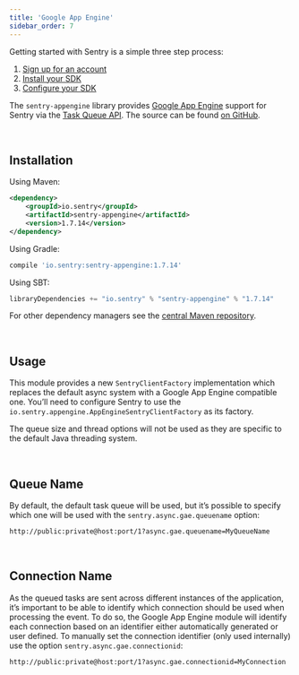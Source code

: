 ```yaml
---
title: 'Google App Engine'
sidebar_order: 7
---
```


Getting started with Sentry is a simple three step process:
1. [Sign up for an account](https://sentry.io/signup/)
2. [Install your SDK](#install) 
3. [Configure your SDK](#config)

The `sentry-appengine` library provides [Google App Engine](https://cloud.google.com/appengine/) support for Sentry via the [Task Queue API](https://cloud.google.com/appengine/docs/java/taskqueue/). The source can be found [on GitHub](https://github.com/getsentry/sentry-java/tree/master/sentry-appengine).

<!-- WIZARD -->

&nbsp;
## Installation

Using Maven:

```xml
<dependency>
    <groupId>io.sentry</groupId>
    <artifactId>sentry-appengine</artifactId>
    <version>1.7.14</version>
</dependency>
```

Using Gradle:

```groovy
compile 'io.sentry:sentry-appengine:1.7.14'
```

Using SBT:

```scala
libraryDependencies += "io.sentry" % "sentry-appengine" % "1.7.14"
```

For other dependency managers see the [central Maven repository](https://search.maven.org/#artifactdetails%7Cio.sentry%7Csentry-appengine%7C1.7.14%7Cjar).

&nbsp;
## Usage

This module provides a new `SentryClientFactory` implementation which replaces the default async system with a Google App Engine compatible one. You’ll need to configure Sentry to use the `io.sentry.appengine.AppEngineSentryClientFactory` as its factory.

The queue size and thread options will not be used as they are specific to the default Java threading system.
<!-- ENDWIZARD -->

&nbsp;
## Queue Name

By default, the default task queue will be used, but it’s possible to specify which one will be used with the `sentry.async.gae.queuename` option:

```
http://public:private@host:port/1?async.gae.queuename=MyQueueName
```

&nbsp;
## Connection Name

As the queued tasks are sent across different instances of the application, it’s important to be able to identify which connection should be used when processing the event. To do so, the Google App Engine module will identify each connection based on an identifier either automatically generated or user defined. To manually set the connection identifier (only used internally) use the option `sentry.async.gae.connectionid`:

```
http://public:private@host:port/1?async.gae.connectionid=MyConnection
```

